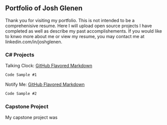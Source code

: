 ## Portfolio of Josh Glenen

Thank you for visiting my portfolio. This is not intended to be a comprehenisive resume. Here I will upload open source projects I have completed as well as describe my past accomplishements. If you would like to knwo more about me or view my resume, you may contact me at linkedin.com/in/joshglenen.

### C# Projects

Talking Clock: [GitHub Flavored Markdown](https://guides.github.com/features/mastering-markdown/)

```markdown
Code Sample #1
```
Notify Me: [GitHub Flavored Markdown](https://guides.github.com/features/mastering-markdown/)

```markdown
Code Sample #2
```


### Capstone Project

My capstone project was
